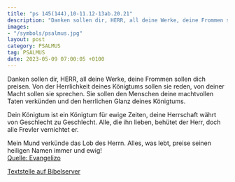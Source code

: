 ```yaml
---
title: "ps 145(144),10-11.12-13ab.20.21"
description: "Danken sollen dir, HERR, all deine Werke, deine Frommen sollen dich preisen. Von der Herrlichkeit deines Königtums sollen sie reden, von deiner Macht sollen sie sprechen.  Sie sollen den Menschen deine machtvollen Taten verkünden und den herrlichen Glanz deines Königtums.  Dein ...."
images:
- "/symbols/psalmus.jpg"
layout: post
category: PSALMUS
tag: PSALMUS
date: 2023-05-09 07:00:05 +0100
---
```

Danken sollen dir, HERR, all deine Werke, deine Frommen sollen dich preisen.
Von der Herrlichkeit deines Königtums sollen sie reden, von deiner Macht sollen sie sprechen. 
Sie sollen den Menschen deine machtvollen Taten verkünden
und den herrlichen Glanz deines Königtums.

Dein Königtum ist ein Königtum für ewige Zeiten,
deine Herrschaft währt von Geschlecht zu Geschlecht.<!--more-->
Alle, die ihn lieben, behütet der Herr,
doch alle Frevler vernichtet er.

Mein Mund verkünde das Lob des Herrn.
Alles, was lebt, preise seinen heiligen Namen immer und ewig!<br>
[Quelle: Evangelizo](https://evangeliumtagfuertag.org/DE/gospel)

[Textstelle auf Bibelserver](https://www.bibleserver.com/EU/ps145(144),10-11.12-13ab.20.21)
